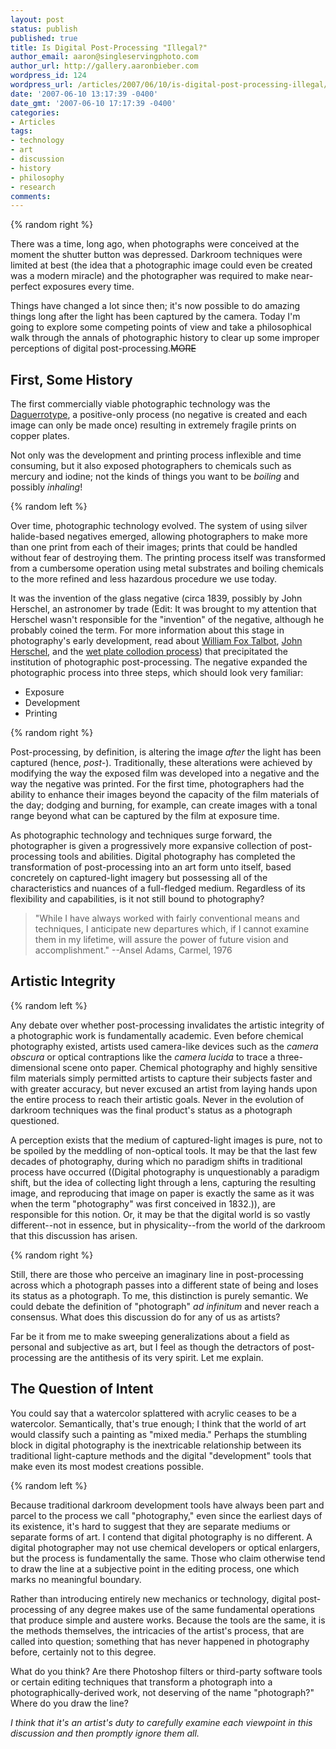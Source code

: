 ```yaml
---
layout: post
status: publish
published: true
title: Is Digital Post-Processing "Illegal?"
author_email: aaron@singleservingphoto.com
author_url: http://gallery.aaronbieber.com
wordpress_id: 124
wordpress_url: /articles/2007/06/10/is-digital-post-processing-illegal/
date: '2007-06-10 13:17:39 -0400'
date_gmt: '2007-06-10 17:17:39 -0400'
categories:
- Articles
tags:
- technology
- art
- discussion
- history
- philosophy
- research
comments:
---
```


{% random right %}

There was a time, long ago, when photographs were conceived at the
moment the shutter button was depressed. Darkroom techniques were
limited at best (the idea that a photographic image could even be
created was a modern miracle) and the photographer was required to make
near-perfect exposures every time.

Things have changed a lot since then; it's now possible to do amazing
things long after the light has been captured by the camera. Today I'm
going to explore some competing points of view and take a philosophical
walk through the annals of photographic history to clear up some
improper perceptions of digital post-processing.~~MORE~~

## First, Some History

The first commercially viable photographic technology was the
[Daguerrotype](http://en.wikipedia.org/wiki/Daguerrotype), a
positive-only process (no negative is created and each image can only be
made once) resulting in extremely fragile prints on copper plates.

Not only was the development and printing process inflexible and time
consuming, but it also exposed photographers to chemicals such as
mercury and iodine; not the kinds of things you want to be _boiling_
and possibly _inhaling_!

{% random left %}

Over time, photographic technology evolved. The system of using silver
halide-based negatives emerged, allowing photographers to make more than
one print from each of their images; prints that could be handled
without fear of destroying them. The printing process itself was
transformed from a cumbersome operation using metal substrates and
boiling chemicals to the more refined and less hazardous procedure we
use today.

It was the invention of the glass negative (circa 1839, possibly by John
Herschel, an astronomer by trade (Edit: It was brought to my attention that
Herschel wasn't responsible for the "invention" of the negative, although he
probably coined the term. For more information about this stage in photography's
early development, read about
[William Fox Talbot](http://en.wikipedia.org/wiki/William_Fox_Talbot),
[John Herschel](http://en.wikipedia.org/wiki/John_Herschel), and the
[wet plate collodion process](http://en.wikipedia.org/wiki/Collodion)) that
precipitated the institution of photographic post-processing. The negative
expanded the photographic process into three steps, which should look very
familiar:

* Exposure
* Development
* Printing

{% random right %}

Post-processing, by definition, is altering the image *after* the light has been
captured (hence, _post-_). Traditionally, these alterations were achieved by
modifying the way the exposed film was developed into a negative and the way the
negative was printed. For the first time, photographers had the ability to
enhance their images beyond the capacity of the film materials of the day;
dodging and burning, for example, can create images with a tonal range beyond
what can be captured by the film at exposure time.

As photographic technology and techniques surge forward, the photographer is
given a progressively more expansive collection of post-processing tools and
abilities. Digital photography has completed the transformation of
post-processing into an art form unto itself, based concretely on captured-light
imagery but possessing all of the characteristics and nuances of a full-fledged
medium. Regardless of its flexibility and capabilities, is it not still bound to
photography?

> "While I have always worked with fairly conventional means and techniques, I
> anticipate new departures which, if I cannot examine them in my lifetime, will
> assure the power of future vision and accomplishment." --Ansel Adams, Carmel,
> 1976

## Artistic Integrity

{% random left %}

Any debate over whether post-processing invalidates the artistic integrity of a
photographic work is fundamentally academic. Even before chemical photography
existed, artists used camera-like devices such as the _camera obscura_ or
optical contraptions like the _camera lucida_ to trace a three-dimensional scene
onto paper. Chemical photography and highly sensitive film materials simply
permitted artists to capture their subjects faster and with greater accuracy,
but never excused an artist from laying hands upon the entire process to reach
their artistic goals. Never in the evolution of darkroom techniques was the
final product's status as a photograph questioned.

A perception exists that the medium of captured-light images is pure, not to be
spoiled by the meddling of non-optical tools. It may be that the last few
decades of photography, during which no paradigm shifts in traditional process
have occurred ((Digital photography is unquestionably a paradigm shift, but the
idea of collecting light through a lens, capturing the resulting image, and
reproducing that image on paper is exactly the same as it was when the term
"photography" was first conceived in 1832.)), are responsible for this
notion. Or, it may be that the digital world is so vastly different--not in
essence, but in physicality--from the world of the darkroom that this discussion
has arisen.

{% random right %}

Still, there are those who perceive an imaginary line in post-processing across
which a photograph passes into a different state of being and loses its status
as a photograph. To me, this distinction is purely semantic. We could debate the
definition of "photograph" _ad infinitum_ and never reach a consensus. What does
this discussion do for any of us as artists?

Far be it from me to make sweeping generalizations about a field as personal and
subjective as art, but I feel as though the detractors of post-processing are
the antithesis of its very spirit. Let me explain.

## The Question of Intent

You could say that a watercolor splattered with acrylic ceases to be a
watercolor. Semantically, that's true enough; I think that the world of art
would classify such a painting as "mixed media." Perhaps the stumbling block in
digital photography is the inextricable relationship between its traditional
light-capture methods and the digital "development" tools that make even its
most modest creations possible.

{% random left %}

Because traditional darkroom development tools have always been part and parcel
to the process we call "photography," even since the earliest days of its
existence, it's hard to suggest that they are separate mediums or separate forms
of art. I contend that digital photography is no different. A digital
photographer may not use chemical developers or optical enlargers, but the
process is fundamentally the same. Those who claim otherwise tend to draw the
line at a subjective point in the editing process, one which marks no meaningful
boundary.

Rather than introducing entirely new mechanics or technology, digital
post-processing of any degree makes use of the same fundamental operations that
produce simple and austere works. Because the tools are the same, it is the
methods themselves, the intricacies of the artist's process, that are called
into question; something that has never happened in photography before,
certainly not to this degree.

What do you think? Are there Photoshop filters or third-party software tools or
certain editing techniques that transform a photograph into a
photographically-derived work, not deserving of the name "photograph?"  Where do
you draw the line?

*I think that it's an artist's duty to carefully examine each viewpoint
in this discussion and then promptly ignore them all.*
